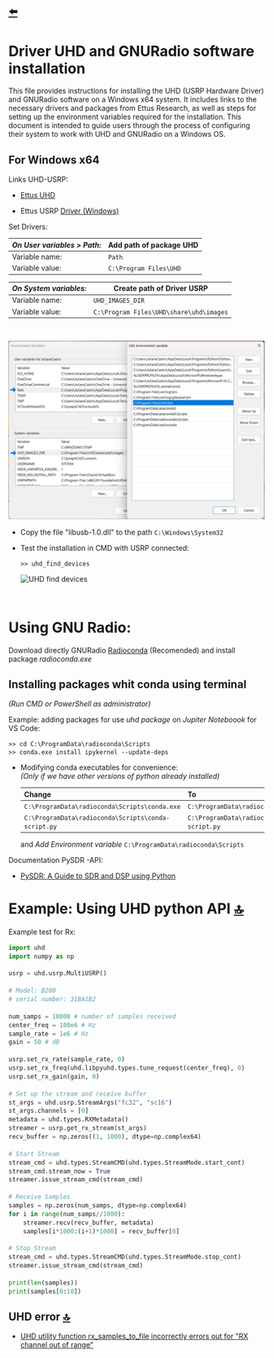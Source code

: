 ## [⬅️](https://github.com/JuliansCastro/mmWave_5G_characterization)

<!--
https://tutorialmarkdown.com/emojis
-->

# Driver UHD and GNURadio software installation

This file provides instructions for installing the UHD (USRP Hardware Driver) and GNURadio software on a Windows x64 system. It includes links to the necessary drivers and packages from Ettus Research, as well as steps for setting up the environment variables required for the installation. This document is intended to guide users through the process of configuring their system to work with UHD and GNURadio on a Windows OS.

## For Windows x64

Links UHD-USRP:

- [Ettus UHD](https://files.ettus.com/binaries/uhd_stable/uhd_004.006.000.000-release/4.6.0.0/Windows-10-x64/)

- Ettus USRP [Driver (Windows)](https://files.ettus.com/manual/page_transport.html#transport_usb_installwin)

Set Drivers:

|*On User variables > Path:*|Add path of package UHD|
|-|-|
|Variable name:| `Path`|
|Variable value:| `C:\Program Files\UHD`|

|*On System variables:*|Create path of Driver USRP|
|-|-|
|Variable name:| `UHD_IMAGES_DIR`|
|Variable value:| `C:\Program Files\UHD\share\uhd\images`|

<br>

![Example set path](/Docs/imgs/image_path.png)

- Copy the file "libusb-1.0.dll" to the path
```C:\Windows\System32```

- Test the installation in CMD with USRP connected:

    ```
    >> uhd_find_devices
    ```

    ![UHD find devices](/Docs/imgs/cmd_uhd_find_devices.png)

<br>

# Using GNU Radio:<br>

Download directly GNURadio [Radioconda](https://wiki.gnuradio.org/index.php/InstallingGR) (Recomended) and install  package <i>radioconda.exe</i>

## Installing packages whit conda using terminal

*(Run CMD or PowerShell as administrator)* <br>

Example: adding packages for use <i>uhd package</i> on <i> Jupiter Noteboook </i> for VS Code:

```
>> cd C:\ProgramData\radioconda\Scripts
>> conda.exe install ipykernel --update-deps
```

- Modifying conda executables for convenience:<br>
*(Only if we have other versions of python already installed)*

    |Change| To|
    |-|-|
    |`C:\ProgramData\radioconda\Scripts\conda.exe`|`C:\ProgramData\radioconda\Scripts\radioconda.exe`|
    |`C:\ProgramData\radioconda\Scripts\conda-script.py`|`C:\ProgramData\radioconda\Scripts\radioconda-script.py`|
    and <i>Add Environment variable</i> `C:\ProgramData\radioconda\Scripts`

<!-- ## Linux Ubuntu 22 -->
Documentation PySDR -API:

- [PySDR: A Guide to SDR and DSP using Python](https://pysdr.org/content/usrp.html)

# Example: Using UHD python API [🔝](#driver-uhd-and-gnuradio-software-installation)

Example test for Rx:

```python
import uhd
import numpy as np

usrp = uhd.usrp.MultiUSRP()

# Model: B200
# serial number: 31BA1B2

num_samps = 10000 # number of samples received
center_freq = 100e6 # Hz
sample_rate = 1e6 # Hz
gain = 50 # dB

usrp.set_rx_rate(sample_rate, 0)
usrp.set_rx_freq(uhd.libpyuhd.types.tune_request(center_freq), 0)
usrp.set_rx_gain(gain, 0)

# Set up the stream and receive buffer
st_args = uhd.usrp.StreamArgs("fc32", "sc16")
st_args.channels = [0]
metadata = uhd.types.RXMetadata()
streamer = usrp.get_rx_stream(st_args)
recv_buffer = np.zeros((1, 1000), dtype=np.complex64)

# Start Stream
stream_cmd = uhd.types.StreamCMD(uhd.types.StreamMode.start_cont)
stream_cmd.stream_now = True
streamer.issue_stream_cmd(stream_cmd)

# Receive Samples
samples = np.zeros(num_samps, dtype=np.complex64)
for i in range(num_samps//1000):
    streamer.recv(recv_buffer, metadata)
    samples[i*1000:(i+1)*1000] = recv_buffer[0]

# Stop Stream
stream_cmd = uhd.types.StreamCMD(uhd.types.StreamMode.stop_cont)
streamer.issue_stream_cmd(stream_cmd)

print(len(samples))
print(samples[0:10])
```

## UHD error [🔝](#driver-uhd-and-gnuradio-software-installation)

- [UHD utility function rx_samples_to_file incorrectly errors out for "RX channel out of range"](https://github.com/EttusResearch/uhd/issues/723)
